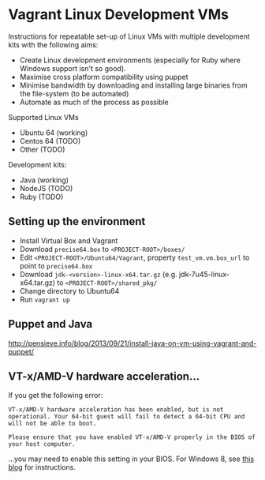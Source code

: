 Vagrant Linux Development VMs
=============================

Instructions for repeatable set-up of Linux VMs with multiple development kits with the following aims:
* Create Linux development environments (especially for Ruby where Windows support isn't so good).
* Maximise cross platform compatibility using puppet
* Minimise bandwidth by downloading and installing large binaries from the file-system (to be automated)
* Automate as much of the process as possible

Supported Linux VMs
* Ubuntu 64 (working)
* Centos 64 (TODO)
* Other (TODO)

Development kits:
* Java (working)
* NodeJS (TODO)
* Ruby (TODO)

Setting up the environment
--------------------------
* Install Virtual Box and Vagrant
* Download `precise64.box` to `<PROJECT-ROOT>/boxes/`
* Edit `<PROJECT-ROOT>/Ubuntu64/Vagrant`, property `test_vm.vm.box_url` to point to `precise64.box`
* Download `jdk-<version>-linux-x64.tar.gz` (e.g. jdk-7u45-linux-x64.tar.gz) to `<PROJECT-ROOT>/shared_pkg/`
* Change directory to Ubuntu64
* Run `vagrant up`

Puppet and Java
---------------
http://pensieve.info/blog/2013/09/21/install-java-on-vm-using-vagrant-and-puppet/

VT-x/AMD-V hardware acceleration...
-----------------------------------
If you get the following error:
```
VT-x/AMD-V hardware acceleration has been enabled, but is not operational. Your 64-bit guest will fail to detect a 64-bit CPU and will not be able to boot.

Please ensure that you have enabled VT-x/AMD-V properly in the BIOS of your host computer.
```
...you may need to enable this setting in your BIOS. For Windows 8, see [this blog](http://naushad.me/amd-v-hardware-acceleration-has-been-enabled-but-is-not-operational-virtualbox/) for instructions.

